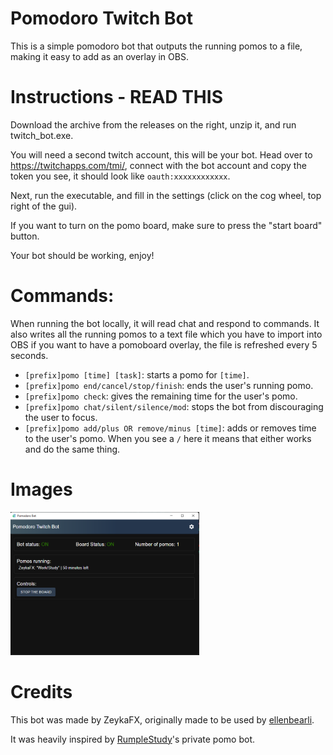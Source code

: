 # Pomodoro Twitch Bot

This is a simple pomodoro bot that outputs the running pomos to a file, making it easy to add as an overlay in OBS.


# Instructions - READ THIS
Download the archive from the releases on the right, unzip it, and run twitch_bot.exe.

You will need a second twitch account, this will be your bot. Head over to https://twitchapps.com/tmi/, connect with the bot account and copy the token you see, it should look like `oauth:xxxxxxxxxxxx`.

Next, run the executable, and fill in the settings (click on the cog wheel, top right of the gui).

If you want to turn on the pomo board, make sure to press the "start board" button.

Your bot should be working, enjoy!

# Commands:
When running the bot locally, it will read chat and respond to commands. It also writes all the running pomos to a text file which you have to import into OBS if you want to have a pomoboard overlay, the file is refreshed every 5 seconds.


- `[prefix]pomo [time] [task]`: starts a pomo for `[time]`.
- `[prefix]pomo end/cancel/stop/finish`: ends the user's running pomo.
- `[prefix]pomo check`: gives the remaining time for the user's pomo.
- `[prefix]pomo chat/silent/silence/mod`: stops the bot from discouraging the user to focus.
- `[prefix]pomo add/plus OR remove/minus [time]`: adds or removes time to the user's pomo.
When you see a `/` here it means that either works and do the same thing.

# Images

<img src="images\main_with_pomo.png" width="60%"/>

# Credits
This bot was made by ZeykaFX, originally made to be used by [ellenbearli](https://www.twitch.tv/ellenbearli). 

It was heavily inspired by [RumpleStudy](https://www.twitch.tv/rumplestudy)'s private pomo bot.

